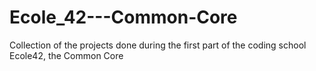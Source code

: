 # Ecole_42---Common-Core
Collection of the projects done during the first part of the coding school Ecole42, the Common Core
